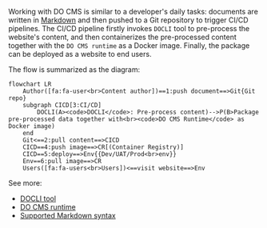 Working with DO CMS is similar to a developer's daily tasks: documents are written in [Markdown](https://www.markdownguide.org/) and then pushed to a Git repository to trigger CI/CD pipelines. The CI/CD pipeline firstly invokes `DOCLI` tool to pre-process the website's content, and then containerizes the pre-processed content together with the `DO CMS runtime` as a Docker image. Finally, the package can be deployed as a website to end users.

The flow is summarized as the diagram:

```mermaid
flowchart LR
    Author([fa:fa-user<br>Content author])==1:push document==>Git{Git repo}
    subgraph CICD[3:CI/CD]
        DOCLI(A><code>DOCLI</code>: Pre-process content)-->P(B>Package pre-processed data together with<br><code>DO CMS Runtime</code> as Docker image)
    end
    Git<==2:pull content==>CICD
    CICD==4:push image==>CR[(Container Registry)]
    CICD==5:deploy==>Env{{Dev/UAT/Prod<br>env}}
    Env==6:pull image==>CR
    Users([fa:fa-users<br>Users])<==visit website==>Env
```

See more:
- [DOCLI tool](../../components/cli/)
- [DO CMS runtime](../../components/runtime/)
- [Supported Markdown syntax](../../reference/markdown/)
